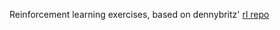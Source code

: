 
Reinforcement learning exercises, based on dennybritz' [rl repo](https://github.com/dennybritz/reinforcement-learning)
